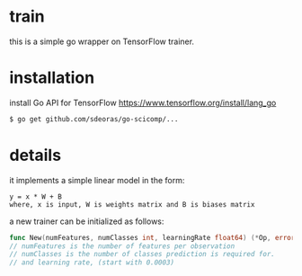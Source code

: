 # train
this is a simple go wrapper on TensorFlow trainer.

# installation
install Go API for TensorFlow
https://www.tensorflow.org/install/lang_go

```bash
$ go get github.com/sdeoras/go-scicomp/...
```

# details
it implements a simple linear model in the form:
```text
y = x * W + B
where, x is input, W is weights matrix and B is biases matrix
```

a new trainer can be initialized as follows:
```go
func New(numFeatures, numClasses int, learningRate float64) (*Op, error) {...}
// numFeatures is the number of features per observation
// numClasses is the number of classes prediction is required for.
// and learning rate, (start with 0.0003)
```